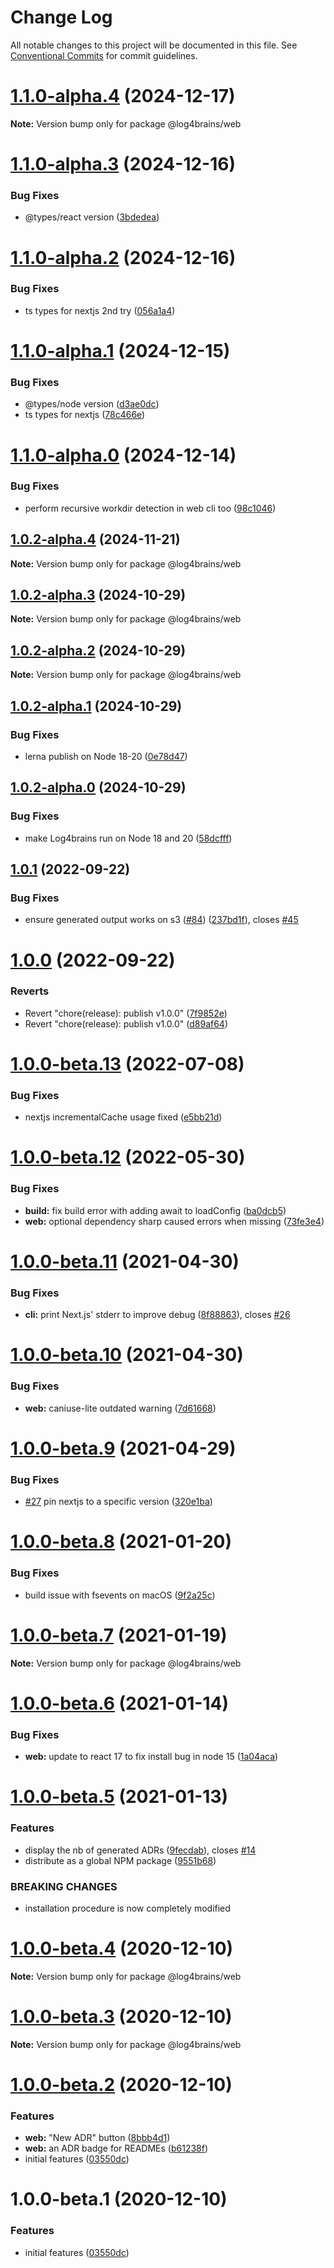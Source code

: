 # Change Log

All notable changes to this project will be documented in this file.
See [Conventional Commits](https://conventionalcommits.org) for commit guidelines.

# [1.1.0-alpha.4](https://github.com/thomvaill/log4brains/compare/v1.1.0-alpha.3...v1.1.0-alpha.4) (2024-12-17)

**Note:** Version bump only for package @log4brains/web





# [1.1.0-alpha.3](https://github.com/thomvaill/log4brains/compare/v1.1.0-alpha.2...v1.1.0-alpha.3) (2024-12-16)


### Bug Fixes

* @types/react version ([3bdedea](https://github.com/thomvaill/log4brains/commit/3bdedeab3bf34db551bf95b6168d98bfb0de3ed2))





# [1.1.0-alpha.2](https://github.com/thomvaill/log4brains/compare/v1.1.0-alpha.1...v1.1.0-alpha.2) (2024-12-16)


### Bug Fixes

* ts types for nextjs 2nd try ([056a1a4](https://github.com/thomvaill/log4brains/commit/056a1a40c1088eecd5559151253525c823b6271b))





# [1.1.0-alpha.1](https://github.com/thomvaill/log4brains/compare/v1.1.0-alpha.0...v1.1.0-alpha.1) (2024-12-15)


### Bug Fixes

* @types/node version ([d3ae0dc](https://github.com/thomvaill/log4brains/commit/d3ae0dcdfcfd934826dae927b07a573972fbaa49))
* ts types for nextjs ([78c466e](https://github.com/thomvaill/log4brains/commit/78c466ee4a01bcddca09dbfa1ad391b4e9e5d03f))





# [1.1.0-alpha.0](https://github.com/thomvaill/log4brains/compare/v1.0.2-alpha.4...v1.1.0-alpha.0) (2024-12-14)


### Bug Fixes

* perform recursive workdir detection in web cli too ([98c1046](https://github.com/thomvaill/log4brains/commit/98c104615966bbc156850daaf2ad9f633ce434de))





## [1.0.2-alpha.4](https://github.com/thomvaill/log4brains/compare/v1.0.2-alpha.3...v1.0.2-alpha.4) (2024-11-21)

**Note:** Version bump only for package @log4brains/web





## [1.0.2-alpha.3](https://github.com/thomvaill/log4brains/compare/v1.0.2-alpha.2...v1.0.2-alpha.3) (2024-10-29)

**Note:** Version bump only for package @log4brains/web





## [1.0.2-alpha.2](https://github.com/thomvaill/log4brains/compare/v1.0.2-alpha.1...v1.0.2-alpha.2) (2024-10-29)

**Note:** Version bump only for package @log4brains/web





## [1.0.2-alpha.1](https://github.com/thomvaill/log4brains/compare/v1.0.2-alpha.0...v1.0.2-alpha.1) (2024-10-29)


### Bug Fixes

* lerna publish on Node 18-20 ([0e78d47](https://github.com/thomvaill/log4brains/commit/0e78d473fed1b98be395e072f1193436858869f9))





## [1.0.2-alpha.0](https://github.com/thomvaill/log4brains/compare/v1.0.1...v1.0.2-alpha.0) (2024-10-29)


### Bug Fixes

* make Log4brains run on Node 18 and 20 ([58dcfff](https://github.com/thomvaill/log4brains/commit/58dcfffd7ceb706bef6d43838be5d0358ed0f51f))





## [1.0.1](https://github.com/thomvaill/log4brains/compare/v1.0.0...v1.0.1) (2022-09-22)


### Bug Fixes

* ensure generated output works on s3 ([#84](https://github.com/thomvaill/log4brains/issues/84)) ([237bd1f](https://github.com/thomvaill/log4brains/commit/237bd1f5652704a076008c2d534f124f613b3641)), closes [#45](https://github.com/thomvaill/log4brains/issues/45)





# [1.0.0](https://github.com/thomvaill/log4brains/compare/v1.0.0-beta.13...v1.0.0) (2022-09-22)


### Reverts

* Revert "chore(release): publish v1.0.0" ([7f9852e](https://github.com/thomvaill/log4brains/commit/7f9852ea48842aae3d45ac7466a829532a2fb3ce))
* Revert "chore(release): publish v1.0.0" ([d89af64](https://github.com/thomvaill/log4brains/commit/d89af64b03d8eabbb5b660ba77eea800f991aa37))





# [1.0.0-beta.13](https://github.com/thomvaill/log4brains/compare/v1.0.0-beta.12...v1.0.0-beta.13) (2022-07-08)


### Bug Fixes

* nextjs incrementalCache usage fixed ([e5bb21d](https://github.com/thomvaill/log4brains/commit/e5bb21d09800b09b48df8d5c483c8c8a70f727f2))





# [1.0.0-beta.12](https://github.com/thomvaill/log4brains/compare/v1.0.0-beta.11...v1.0.0-beta.12) (2022-05-30)


### Bug Fixes

* **build:** fix build error with adding await to loadConfig ([ba0dcb5](https://github.com/thomvaill/log4brains/commit/ba0dcb5e63b377690b90c217ecea9809e83431d1))
* **web:** optional dependency sharp caused errors when missing ([73fe3e4](https://github.com/thomvaill/log4brains/commit/73fe3e4627a1edc83b8a6cd0542e7d009c8fd84d))





# [1.0.0-beta.11](https://github.com/thomvaill/log4brains/compare/v1.0.0-beta.10...v1.0.0-beta.11) (2021-04-30)


### Bug Fixes

* **cli:** print Next.js' stderr to improve debug ([8f88863](https://github.com/thomvaill/log4brains/commit/8f888634fd04c9ac5050be056eff98824d5996d4)), closes [#26](https://github.com/thomvaill/log4brains/issues/26)





# [1.0.0-beta.10](https://github.com/thomvaill/log4brains/compare/v1.0.0-beta.9...v1.0.0-beta.10) (2021-04-30)


### Bug Fixes

* **web:** caniuse-lite outdated warning ([7d61668](https://github.com/thomvaill/log4brains/commit/7d61668634d33cf4af5dfbff5bf8d529bb7a7c3f))





# [1.0.0-beta.9](https://github.com/thomvaill/log4brains/compare/v1.0.0-beta.8...v1.0.0-beta.9) (2021-04-29)


### Bug Fixes

* [#27](https://github.com/thomvaill/log4brains/issues/27) pin nextjs to a specific version ([320e1ba](https://github.com/thomvaill/log4brains/commit/320e1bac0c1d6942ae2bb00816693cce3ba1b122))





# [1.0.0-beta.8](https://github.com/thomvaill/log4brains/compare/v1.0.0-beta.7...v1.0.0-beta.8) (2021-01-20)


### Bug Fixes

* build issue with fsevents on macOS ([9f2a25c](https://github.com/thomvaill/log4brains/commit/9f2a25c25120754d07b2b98e36eab8cd3f888854))





# [1.0.0-beta.7](https://github.com/thomvaill/log4brains/compare/v1.0.0-beta.6...v1.0.0-beta.7) (2021-01-19)

**Note:** Version bump only for package @log4brains/web





# [1.0.0-beta.6](https://github.com/thomvaill/log4brains/compare/v1.0.0-beta.5...v1.0.0-beta.6) (2021-01-14)


### Bug Fixes

* **web:** update to react 17 to fix install bug in node 15 ([1a04aca](https://github.com/thomvaill/log4brains/commit/1a04aca75df66282e637a2dd12a93b3f9c061ce2))





# [1.0.0-beta.5](https://github.com/thomvaill/log4brains/compare/v1.0.0-beta.4...v1.0.0-beta.5) (2021-01-13)


### Features

* display the nb of generated ADRs ([9fecdab](https://github.com/thomvaill/log4brains/commit/9fecdab44fae0d1442f3bb00a336868becb6601f)), closes [#14](https://github.com/thomvaill/log4brains/issues/14)
* distribute as a global NPM package ([9551b68](https://github.com/thomvaill/log4brains/commit/9551b689ffbce82f5b6d2bb514f87bf3faa10e3e))


### BREAKING CHANGES

* installation procedure is now completely modified





# [1.0.0-beta.4](https://github.com/thomvaill/log4brains/compare/v1.0.0-beta.3...v1.0.0-beta.4) (2020-12-10)

**Note:** Version bump only for package @log4brains/web





# [1.0.0-beta.3](https://github.com/thomvaill/log4brains/compare/v1.0.0-beta.2...v1.0.0-beta.3) (2020-12-10)

**Note:** Version bump only for package @log4brains/web





# [1.0.0-beta.2](https://github.com/thomvaill/log4brains/compare/v1.0.0-beta.1...v1.0.0-beta.2) (2020-12-10)


### Features

* **web:** "New ADR" button ([8bbb4d1](https://github.com/thomvaill/log4brains/commit/8bbb4d1409727ad195314b5e73664520708a15ce))
* **web:** an ADR badge for READMEs ([b61238f](https://github.com/thomvaill/log4brains/commit/b61238f7d96a537659a79ca4b8d190993e98c8f6))
* initial features ([03550dc](https://github.com/thomvaill/log4brains/commit/03550dc4435c7668d36b50ca5ae420fab94e4936))





# 1.0.0-beta.1 (2020-12-10)


### Features

* initial features ([03550dc](https://github.com/thomvaill/log4brains/commit/03550dc4435c7668d36b50ca5ae420fab94e4936))

